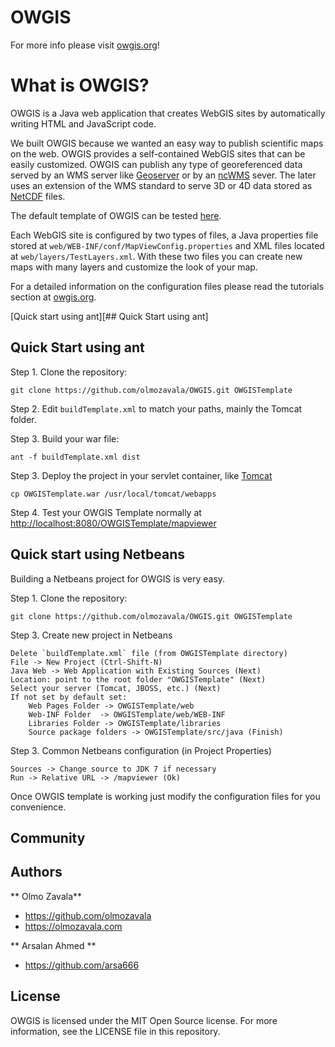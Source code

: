 OWGIS
=====

For more info please visit [owgis.org](http://owgis.org)!

# What is OWGIS?
OWGIS is a Java web application that creates 
WebGIS sites by automatically writing HTML and JavaScript code. 

We built OWGIS because we wanted an easy way to 
publish scientific maps on the web. OWGIS provides a
self-contained WebGIS sites that can be easily customized.
OWGIS can publish any type of georeferenced data served
by an WMS server like [Geoserver](http://geoserver.org)
or by an [ncWMS](http://www.resc.rdg.ac.uk/trac/ncWMS/) sever. 
The later uses an extension of the WMS standard to 
serve 3D or 4D data stored as [NetCDF](http://www.unidata.ucar.edu/software/netcdf/) files.

The default template of OWGIS can be tested 
<a href="http://owgis.servehttp.com:8080/OWGISTemplate/mapviewer"> here</a>.

Each WebGIS site is configured by two types of files, a 
Java properties file stored at `web/WEB-INF/conf/MapViewConfig.properties`
and XML files located at `web/layers/TestLayers.xml`.
With these two files you can create new maps with many layers
and customize the look of your map. 

For a detailed information on the configuration files please
read the tutorials section at [owgis.org](http://owgis.org).

[Quick start using ant][## Quick Start using ant]

## Quick Start using ant
Step 1. Clone the repository:
 
    git clone https://github.com/olmozavala/OWGIS.git OWGISTemplate

Step 2. Edit `buildTemplate.xml` to match your paths, mainly the Tomcat folder.

Step 3. Build your war file:
    
    ant -f buildTemplate.xml dist

Step 3. Deploy the project in your servlet container, like [Tomcat](http://tomcat.apache.org/)

    cp OWGISTemplate.war /usr/local/tomcat/webapps

Step 4. Test your OWGIS Template normally at <http://localhost:8080/OWGISTemplate/mapviewer>

## Quick start using Netbeans
Building a Netbeans project for OWGIS is very easy. 

Step 1. Clone the repository:

    git clone https://github.com/olmozavala/OWGIS.git OWGISTemplate

Step 3. Create new project in Netbeans

    Delete `buildTemplate.xml` file (from OWGISTemplate directory)
    File -> New Project (Ctrl-Shift-N)
    Java Web -> Web Application with Existing Sources (Next)
    Location: point to the root folder "OWGISTemplate" (Next)
    Select your server (Tomcat, JBOSS, etc.) (Next)
    If not set by default set:
        Web Pages Folder -> OWGISTemplate/web
        Web-INF Folder  -> OWGISTemplate/web/WEB-INF
        Libraries Folder -> OWGISTemplate/libraries 
        Source package folders -> OWGISTemplate/src/java (Finish)

Step 3. Common Netbeans configuration (in Project Properties)

    Sources -> Change source to JDK 7 if necessary
    Run -> Relative URL -> /mapviewer (Ok)

Once OWGIS template is working just modify the configuration
files for you convenience.

## Community 
## Authors

** Olmo Zavala**
+ <https://github.com/olmozavala>
+ <https://olmozavala.com>

** Arsalan Ahmed **
+ <https://github.com/arsa666>

## License
OWGIS is licensed under the MIT Open Source license. 
For more information, see the LICENSE file in this repository.
